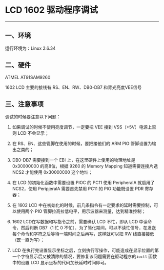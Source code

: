 # LCD 1602 驱动程序调试
---

## 一、环境

运行环境为：Linux 2.6.34

## 二、硬件

ATMEL AT91SAM9260 

1602 LCD 主要的接线有 RS、EN、RW、DB0-DB7 和背光亮度VEE信号

## 三、注意事项

调试的时候要注意以下问题：

1. 如果调试的时候不使用亮度调节，一定要把 VEE 接到 VSS（+5V）电源上否则 LCD 不会显示；

2. 在 RS、EN、这些管脚在使用的时候，要把接他们的 ARM PIO 管脚设置为输出之类的；

3. DB0-DB7 需要接到一个 EBI 上，在这里硬件上使用的物理地址是 0x30000000 的高8位，根据 9260 的 Memory Mapping 知道需要连接片选 NCS2 才能使用 0x30000000 这个地址；

4. 在 LCD 的初始化函数中需要设置 PIOC 的 PC11 使用 PeripheralA 就启用了 NCS2，使用 PeripjeralA 需要首先禁用 PC11 的 PIO 功能既设置 PDR 寄存器；

5. 在 1602 LCD 中在初始化的时候，前几条指令有一定要求的延时需要控制，可以使用两个 PIO 管脚拉高拉低电平，用示波器来测量，达到精准控制；

6. 1602 LCD在写数据和写指令之前，需要确认 LCD 不忙，即从 LCD 中读命令，然后判断 DB7（1 忙 0 不忙），为了简化期间，可以不读忙信号，在发送每个命令和字符之后等待一端时间之后再写，这样就可以把 RW 线直接接低（既一直为写）；

7. LCD 在执行完设置显示坐标之后，立刻执行写操作，可能造成在显示位置的第一个字符显示后又被清除的情况，要修复该问题需要在驱动程序的`ioctl` 函数中的设置 LCD 显示坐标的代码加长延时时间即可。

